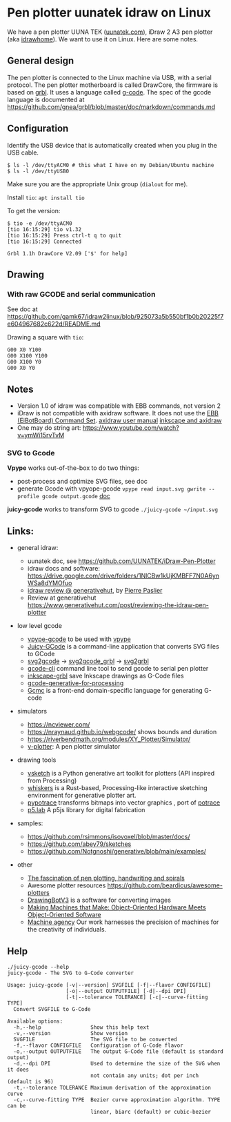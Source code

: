 # Pen plotter uunatek idraw on Linux

We have a pen plotter UUNA TEK ([uunatek.com](https://uunatek.com/)), iDraw 2 A3 pen plotter (aka [idrawhome](https://idrawhome.com/products/idrawhome-2-0-h-structure-xy-plotter-a3-plotting-range-with-plate)). We want to use it on Linux. Here are some notes.

## General design

The pen plotter is connected to the Linux machine via USB, with a serial protocol.
The pen plotter motherboard is called DrawCore, the firmware is based on [grbl](https://github.com/grbl/grbl).
It uses a language called [g-code](https://en.wikipedia.org/wiki/G-code).
The spec of the gcode language is documented at <https://github.com/gnea/grbl/blob/master/doc/markdown/commands.md>


## Configuration

Identify the USB device that is automatically created when you plug in the USB cable.

```
$ ls -l /dev/ttyACM0 # this what I have on my Debian/Ubuntu machine 
$ ls -l /dev/ttyUSB0 
```

Make sure you are the appropriate Unix group (`dialout` for me).

Install `tio`: `apt install tio`

To get the version:

```
$ tio -e /dev/ttyACM0
[tio 16:15:29] tio v1.32
[tio 16:15:29] Press ctrl-t q to quit
[tio 16:15:29] Connected

Grbl 1.1h DrawCore V2.09 ['$' for help]
```



## Drawing

### With raw GCODE and serial communication 

See doc at <https://github.com/gamk67/idraw2linux/blob/925073a5b550bf1b0b20225f7e604967682c622d/README.md>

Drawing a square with `tio`:

```
G00 X0 Y100
G00 X100 Y100
G00 X100 Y0
G00 X0 Y0
```


 
##   Notes

* Version 1.0 of idraw was compatible with EBB commands, not version 2
* iDraw is not compatible with axidraw software. It does not use the [EBB (EiBotBoard) Command Set](https://evil-mad.github.io/EggBot/ebb.html). [axidraw user manual](https://wiki.evilmadscientist.com/AxiDraw_User_Guide) [inkscape and axidraw]( https://wiki.evilmadscientist.com/Axidraw_Software_Installation)
* One may do string art: <https://www.youtube.com/watch?v=ymWi15rvTvM>

### SVG to Gcode

**Vpype** works out-of-the-box to do two things:
- post-process and optimize SVG files, see doc
- generate Gcode with vpyope-gcode `vpype read input.svg gwrite --profile gcode output.gcode` [doc](https://pypi.org/project/vpype-gcode/)

**juicy-gcode** works to transform SVG to gcode
 `./juicy-gcode ~/input.svg`
 
## Links:

* general idraw:
  * uunatek doc, see <https://github.com/UUNATEK/iDraw-Pen-Plotter>
  * idraw docs and software: https://drive.google.com/drive/folders/1NlCBw1kUjKMBFF7N0A6ynWSa8dYMOfuo
  * [idraw review @ generativehut](https://www.generativehut.com/post/reviewing-the-idraw-pen-plotter), by [Pierre Paslier](https://www.linkedin.com/in/pierrepaslier/?originalSubdomain=uk)
  * Review at generativehut <https://www.generativehut.com/post/reviewing-the-idraw-pen-plotter>
* low level gcode
  * [vpype-gcode](https://github.com/tatarize/vpype-gcode/) to be used with [vpype](https://pypi.org/project/vpype/)
  * [Juicy-GCode](https://github.com/domoszlai/juicy-gcode) is a command-line application that converts SVG files to GCode
  * [svg2gcode](https://github.com/vishpat/svg2gcode) -> [svg2gcode_grbl](https://github.com/arcadeperfect/svg2gcode_grbl) -> [svg2grbl](https://github.com/nknotts/svg2grbl)
  * [gcode-cli](https://github.com/hzeller/gcode-cli) command line tool to send gcode to serial pen plotter
  * [inkscape-grbl](https://github.com/mahtDFR/inkscape-grbl) save Inkscape drawings as G-Code files
  * [gcode-generative-for-processing](https://github.com/o0morgan0o/gcode-generative-for-processing)
  * [Gcmc](https://www.vagrearg.org/content/gcmc) is a front-end domain-specific language for generating G-code
* simulators
  * <https://ncviewer.com/>
  * <https://nraynaud.github.io/webgcode/> shows bounds and duration 
  * <https://riverbendmath.org/modules/XY_Plotter/Simulator/>
  * [v-plotter](https://github.com/domoszlai/v-plotter): A pen plotter simulator
* drawing tools
  * [vsketch](https://github.com/abey79/vsketch) is a Python generative art toolkit for plotters (API inspired from Processing)
  * [whiskers](https://github.com/abey79/vsvg/blob/master/crates/whiskers/README.md) is a Rust-based, Processing-like interactive sketching environment for generative plotter art.
  * [pypotrace](https://github.com/tatarize/potrace) transforms bitmaps into vector graphics , port of [potrace](https://potrace.sourceforge.net/)
  * [p5.lab](https://github.com/machineagency/p5.fab) A p5js library for digital fabrication
* samples:
  * https://github.com/rsimmons/isovoxel/blob/master/docs/
  * https://github.com/abey79/sketches
  * https://github.com/Notgnoshi/generative/blob/main/examples/

* other
  * [The fascination of pen plotting, handwriting and spirals](https://www.fxhash.xyz/article/the-fascination-of-pen-plotting-handwriting-and-spirals)
  * Awesome plotter resources <https://github.com/beardicus/awesome-plotters>
  * [DrawingBotV3](https://github.com/SonarSonic/DrawingBotV3) is a software for converting images
  * [Making Machines that Make: Object-Oriented Hardware Meets Object-Oriented Software](http://infosyncratic.nl/peek-making-machines.pdf)
  * [Machine agency](https://depts.washington.edu/machines/) Our work harnesses the precision of machines for the creativity of individuals.

## Help

```
./juicy-gcode --help
juicy-gcode - The SVG to G-Code converter

Usage: juicy-gcode [-v|--version] SVGFILE [-f|--flavor CONFIGFILE] 
                   [-o|--output OUTPUTFILE] [-d|--dpi DPI] 
                   [-t|--tolerance TOLERANCE] [-c|--curve-fitting TYPE]
  Convert SVGFILE to G-Code

Available options:
  -h,--help                Show this help text
  -v,--version             Show version
  SVGFILE                  The SVG file to be converted
  -f,--flavor CONFIGFILE   Configuration of G-Code flavor
  -o,--output OUTPUTFILE   The output G-Code file (default is standard output)
  -d,--dpi DPI             Used to determine the size of the SVG when it does
                           not contain any units; dot per inch (default is 96)
  -t,--tolerance TOLERANCE Maximum derivation of the approximation curve
  -c,--curve-fitting TYPE  Bezier curve approximation algorithm. TYPE can be
                           linear, biarc (default) or cubic-bezier
```
